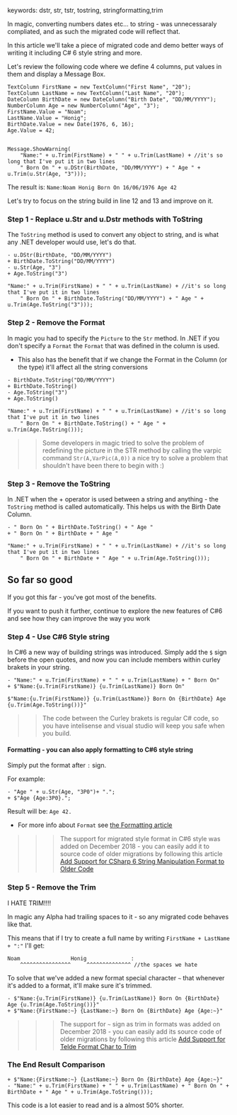 keywords: dstr, str, tstr, tostring, stringformatting,trim

In magic,  converting numbers dates etc... to string - was unnecessaraly compliated, and as such the migrated code will reflect that.

In this article we'll take a piece of migrated code and demo better ways of writing it including C# 6 style string and more.

Let's review the following code where we define 4 columns, put values in them and display a Message Box.

```csdiff
TextColumn FirstName = new TextColumn("First Name", "20");
TextColumn LastName = new TextColumn("Last Name", "20");
DateColumn BirthDate = new DateColumn("Birth Date", "DD/MM/YYYY");
NumberColumn Age = new NumberColumn("Age", "3");
FirstName.Value = "Noam";
LastName.Value = "Honig";
BirthDate.Value = new Date(1976, 6, 16);
Age.Value = 42;


Message.ShowWarning(
	"Name:" + u.Trim(FirstName) + " " + u.Trim(LastName) + //it's so long that I've put it in two lines
    " Born On " + u.DStr(BirthDate, "DD/MM/YYYY") + " Age " + u.Trim(u.Str(Age, "3")));
```
The result is:
`Name:Noam Honig Born On 16/06/1976 Age 42`

Let's try to focus on the string build in line 12 and 13 and improve on it.
### Step 1 - Replace u.Str and u.Dstr methods with ToString
The `ToString` method is used to convert any object to string, and is what any .NET developer would use, let's do that.
```csdiff
- u.DStr(BirthDate, "DD/MM/YYYY")
+ BirthDate.ToString("DD/MM/YYYY")
- u.Str(Age, "3")
+ Age.ToString("3")
```
```csdiff
"Name:" + u.Trim(FirstName) + " " + u.Trim(LastName) + //it's so long that I've put it in two lines
    " Born On " + BirthDate.ToString("DD/MM/YYYY") + " Age " + u.Trim(Age.ToString("3")));
```

### Step 2 - Remove the Format
In magic you had to specify the `Picture` to the `Str` method. In .NET if you don't specify a `Format` the `Format` that was defined in the column is used.
* This also has the benefit that if we change the Format in the Column (or the type) it'll affect all the string conversions
```csdiff
- BirthDate.ToString("DD/MM/YYYY")
+ BirthDate.ToString()
- Age.ToString("3")
+ Age.ToString()
```
```csdiff
"Name:" + u.Trim(FirstName) + " " + u.Trim(LastName) + //it's so long that I've put it in two lines
    " Born On " + BirthDate.ToString() + " Age " + u.Trim(Age.ToString()));
```

>> Some developers in magic tried to solve the problem of redefining the picture in the STR method by calling the varpic command
>> `Str(A,VarPic(A,0))` a nice try to solve a problem that shouldn't have been there to begin with :)

### Step 3 - Remove the ToString
In .NET when the + operator is used between a string and anything - the `ToString` method is called automatically.
This helps us with the Birth Date Column.
```csdiff
- " Born On " + BirthDate.ToString() + " Age "
+ " Born On " + BirthDate + " Age "
```
```csdiff
"Name:" + u.Trim(FirstName) + " " + u.Trim(LastName) + //it's so long that I've put it in two lines
    " Born On " + BirthDate + " Age " + u.Trim(Age.ToString()));
```
## So far so good
If you got this far - you've got most of the benefits.

If you want to push it further, continue to explore the new features of C#6 and see how they can improve the way you work

### Step 4 - Use C#6 Style string 

In C#6 a new way of building strings was introduced. Simply add the `$` sign before the open quotes, and now you can include members within curley brakets in your string.
```csdiff
- "Name:" + u.Trim(FirstName) + " " + u.Trim(LastName) + " Born On"
+ $"Name:{u.Trim(FirstName)} {u.Trim(LastName)} Born On"
```
```csdiff
$"Name:{u.Trim(FirstName)} {u.Trim(LastName)} Born On {BirthDate} Age {u.Trim(Age.ToString())}"
```
>> The code between the Curley brakets is regular C# code, so you have intelisense and visual studio will keep you safe when you build.

#### Formatting - you can also apply formatting to C#6 style string
Simply put the format after `:` sign. 

For example:
```csdiff
- "Age " + u.Str(Age, "3P0")+ ".";
+ $"Age {Age:3P0}.";
```
Result will be:
`Age 42.`

* For more info about `Format` see [the Formatting article](formatting.html)

>>> The support for migrated style format in C#6 style was added on December 2018 - you can easily add it to source code of older migrations by following this article [Add Support for CSharp 6 String Manipulation Format to Older Code](add-support-for-csharp-6--string-manipulation-format-to-older-code.html)

### Step 5 - Remove the Trim
I HATE TRIM!!!!

In magic any Alpha had trailing spaces to it - so any migrated code behaves like that.

This means that if I try to create a full name by writing `FirstName + LastName + ":"` I'll get:
```csdiff
Noam                Honig              :
    ^^^^^^^^^^^^^^^^     ^^^^^^^^^^^^^^ //the spaces we hate
```

To solve that we've added a new format special character `~` that whenever it's added to a format, it'll make sure it's trimmed.

```csdiff
- $"Name:{u.Trim(FirstName)} {u.Trim(LastName)} Born On {BirthDate} Age {u.Trim(Age.ToString())}"
+ $"Name:{FirstName:~} {LastName:~} Born On {BirthDate} Age {Age:~}"
```
>>> The support for `~` sign as trim in formats was added on December 2018 - you can easily add its source code of older migrations by following this article [Add Support for Telde Format Char to Trim](add-support-for-telde-format-char-to-trim.html)


### The End Result Comparison
```csdiff
+ $"Name:{FirstName:~} {LastName:~} Born On {BirthDate} Age {Age:~}"
- "Name:" + u.Trim(FirstName) + " " + u.Trim(LastName) + " Born On " + BirthDate + " Age " + u.Trim(Age.ToString()));
```

This code is a lot easier to read and is a almost 50% shorter.
